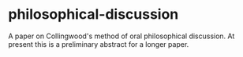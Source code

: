 # philosophical-discussion
A paper on Collingwood's method of oral philosophical discussion. At present this is a preliminary abstract for a longer paper.
